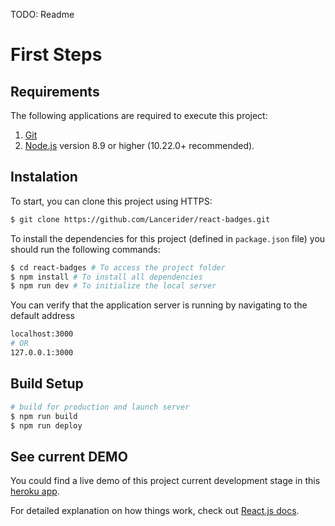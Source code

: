 TODO: Readme

# First Steps

## Requirements
The following applications are required to execute this project: 

1. [Git](https://git-scm.com/)
2. [Node.js](https://nodejs.org/) version 8.9 or higher (10.22.0+ recommended).

## Instalation

To start, you can clone this project using HTTPS: <br>

```sh
$ git clone https://github.com/Lancerider/react-badges.git
```

To install the dependencies for this project (defined in `package.json` file) you should run the following commands: 

```sh
$ cd react-badges # To access the project folder
$ npm install # To install all dependencies
$ npm run dev # To initialize the local server
```

You can verify that the application server is running by navigating to the default address
```sh
localhost:3000
# OR
127.0.0.1:3000
```

## Build Setup

```bash
# build for production and launch server
$ npm run build
$ npm run deploy
```

## See current DEMO
You could find a live demo of this project current development stage in this [heroku app](https://react-badges.herokuapp.com/).

For detailed explanation on how things work, check out [React.js docs](https://es.reactjs.org/docs/getting-started.html).
